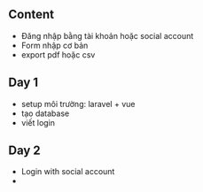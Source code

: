 ## Content
- Đăng nhập bằng tài khoản hoặc social account
- Form nhập cơ bản
- export pdf hoặc csv

## Day 1
- setup môi trường: laravel + vue
- tạo database
- viết login

## Day 2
- Login with social account
- 

